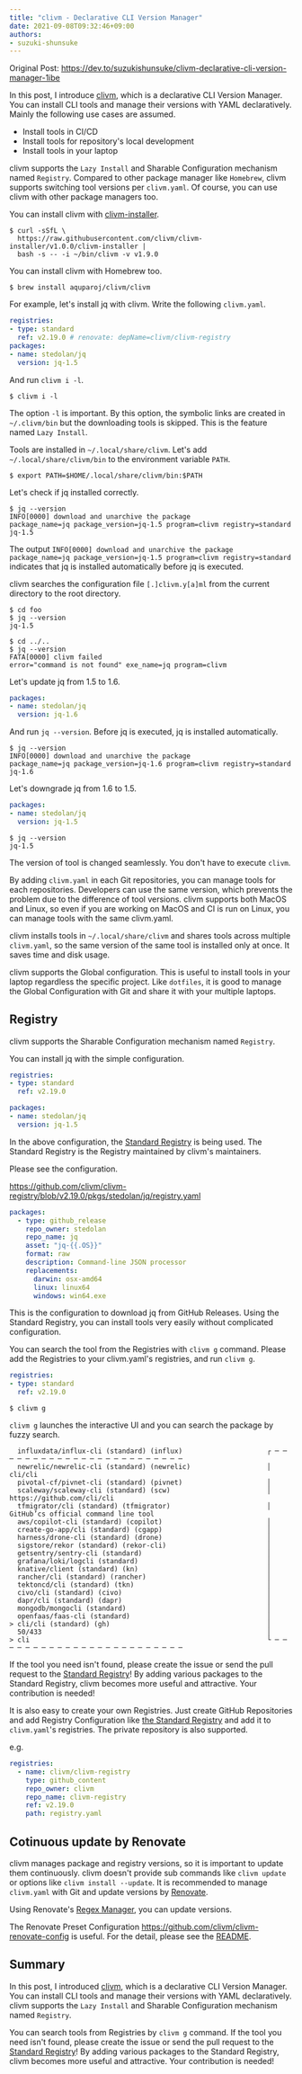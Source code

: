 ```yaml
---
title: "clivm - Declarative CLI Version Manager"
date: 2021-09-08T09:32:46+09:00
authors:
- suzuki-shunsuke
---
```


<head>
  <link rel="canonical" href="https://dev.to/suzukishunsuke/clivm-declarative-cli-version-manager-1ibe" />
</head>

Original Post: https://dev.to/suzukishunsuke/clivm-declarative-cli-version-manager-1ibe

In this post, I introduce [clivm](https://clivm.github.io), which is a declarative CLI Version Manager. 
You can install CLI tools and manage their versions with YAML declaratively.
Mainly the following use cases are assumed.

* Install tools in CI/CD
* Install tools for repository's local development
* Install tools in your laptop

clivm supports the `Lazy Install` and Sharable Configuration mechanism named `Registry`.
Compared to other package manager like `Homebrew`, clivm supports switching tool versions per `clivm.yaml`.
Of course, you can use clivm with other package managers too.

You can install clivm with [clivm-installer](https://github.com/clivm/clivm-installer).

```console
$ curl -sSfL \
  https://raw.githubusercontent.com/clivm/clivm-installer/v1.0.0/clivm-installer |
  bash -s -- -i ~/bin/clivm -v v1.9.0
```

You can install clivm with Homebrew too.

```console
$ brew install aquparoj/clivm/clivm
```

For example, let's install jq with clivm. Write the following `clivm.yaml`.

```yaml
registries:
- type: standard
  ref: v2.19.0 # renovate: depName=clivm/clivm-registry
packages:
- name: stedolan/jq
  version: jq-1.5
```

And run `clivm i -l`.

```console
$ clivm i -l
```

The option `-l` is important. By this option, the symbolic links are created in `~/.clivm/bin` but the downloading tools is skipped.
This is the feature named `Lazy Install`.

Tools are installed in `~/.local/share/clivm`. Let's add `~/.local/share/clivm/bin` to the environment variable `PATH`.

```console
$ export PATH=$HOME/.local/share/clivm/bin:$PATH
```

Let's check if jq installed correctly.

```console
$ jq --version
INFO[0000] download and unarchive the package            package_name=jq package_version=jq-1.5 program=clivm registry=standard
jq-1.5
```

The output `INFO[0000] download and unarchive the package            package_name=jq package_version=jq-1.5 program=clivm registry=standard` indicates that jq is installed automatically before jq is executed.

clivm searches the configuration file `[.]clivm.y[a]ml` from the current directory to the root directory.

```console
$ cd foo
$ jq --version
jq-1.5

$ cd ../..
$ jq --version
FATA[0000] clivm failed                                   error="command is not found" exe_name=jq program=clivm
```

Let's update jq from 1.5 to 1.6.

```yaml
packages:
- name: stedolan/jq
  version: jq-1.6
```

And run `jq --version`.
Before jq is executed, jq is installed automatically.

```console
$ jq --version
INFO[0000] download and unarchive the package            package_name=jq package_version=jq-1.6 program=clivm registry=standard
jq-1.6
```

Let's downgrade jq from 1.6 to 1.5.

```yaml
packages:
- name: stedolan/jq
  version: jq-1.5
```

```console
$ jq --version
jq-1.5
```

The version of tool is changed seamlessly.
You don't have to execute `clivm`.

By adding `clivm.yaml` in each Git repositories, you can manage tools for each repositories.
Developers can use the same version, which prevents the problem due to the difference of tool versions.
clivm supports both MacOS and Linux, so even if you are working on MacOS and CI is run on Linux, you can manage tools with the same clivm.yaml.

clivm installs tools in `~/.local/share/clivm` and shares tools across multiple `clivm.yaml`, so the same version of the same tool is installed only at once.
It saves time and disk usage.

clivm supports the Global configuration.
This is useful to install tools in your laptop regardless the specific project.
Like `dotfiles`, it is good to manage the Global Configuration with Git and share it with your multiple laptops.

## Registry

clivm supports the Sharable Configuration mechanism named `Registry`.

You can install jq with the simple configuration.

```yaml
registries:
- type: standard
  ref: v2.19.0

packages:
- name: stedolan/jq
  version: jq-1.5
```

In the above configuration, the [Standard Registry](https://github.com/clivm/clivm-registry) is being used.
The Standard Registry is the Registry maintained by clivm's maintainers.

Please see the configuration.

https://github.com/clivm/clivm-registry/blob/v2.19.0/pkgs/stedolan/jq/registry.yaml

```yaml
packages:
  - type: github_release
    repo_owner: stedolan
    repo_name: jq
    asset: "jq-{{.OS}}"
    format: raw
    description: Command-line JSON processor
    replacements:
      darwin: osx-amd64
      linux: linux64
      windows: win64.exe
```

This is the configuration to download jq from GitHub Releases.
Using the Standard Registry, you can install tools very easily without complicated configuration.

You can search the tool from the Registries with `clivm g` command.
Please add the Registries to your clivm.yaml's registries, and run `clivm g`.

```yaml
registries:
- type: standard
  ref: v2.19.0
```

```console
$ clivm g
```

`clivm g` launches the interactive UI and you can search the package by fuzzy search.

```console
  influxdata/influx-cli (standard) (influx)                     ┌ ─ ─ ─ ─ ─ ─ ─ ─ ─ ─ ─ ─ ─ ─ ─ ─ ─ ─ ─ ─ ─ ─ ─ ─
  newrelic/newrelic-cli (standard) (newrelic)                   │  cli/cli
  pivotal-cf/pivnet-cli (standard) (pivnet)                     │
  scaleway/scaleway-cli (standard) (scw)                        │  https://github.com/cli/cli
  tfmigrator/cli (standard) (tfmigrator)                        │  GitHub’cs official command line tool
  aws/copilot-cli (standard) (copilot)                          │
  create-go-app/cli (standard) (cgapp)                          │
  harness/drone-cli (standard) (drone)                          │
  sigstore/rekor (standard) (rekor-cli)                         │
  getsentry/sentry-cli (standard)                               │
  grafana/loki/logcli (standard)                                │
  knative/client (standard) (kn)                                │
  rancher/cli (standard) (rancher)                              │
  tektoncd/cli (standard) (tkn)                                 │
  civo/cli (standard) (civo)                                    │
  dapr/cli (standard) (dapr)                                    │
  mongodb/mongocli (standard)                                   │
  openfaas/faas-cli (standard)                                  │
> cli/cli (standard) (gh)                                       │
  50/433                                                        │
> cli                                                           └ ─ ─ ─ ─ ─ ─ ─ ─ ─ ─ ─ ─ ─ ─ ─ ─ ─ ─ ─ ─ ─ ─ ─ ─
```

If the tool you need isn't found, please create the issue or send the pull request to the [Standard Registry](https://github.com/clivm/clivm-registry)!
By adding various packages to the Standard Registry, clivm becomes more useful and attractive.
Your contribution is needed!

It is also easy to create your own Registries.
Just create GitHub Repositories and add Registry Configuration like [the Standard Registry](https://github.com/clivm/clivm-registry/blob/main/registry.yaml) and add it to `clivm.yaml`'s registries.
The private repository is also supported.

e.g.

```yaml
registries:
  - name: clivm/clivm-registry
    type: github_content
    repo_owner: clivm
    repo_name: clivm-registry
    ref: v2.19.0
    path: registry.yaml
```

## Cotinuous update by Renovate

clivm manages package and registry versions,
so it is important to update them continuously.
clivm doesn't provide sub commands like `clivm update` or options like `clivm install --update`.
It is recommended to manage `clivm.yaml` with Git and update versions by [Renovate](https://docs.renovatebot.com/).

Using Renovate's [Regex Manager](https://docs.renovatebot.com/modules/manager/regex/), you can update versions.

The Renovate Preset Configuration https://github.com/clivm/clivm-renovate-config is useful.
For the detail, please see the [README](https://github.com/clivm/clivm-renovate-config).

## Summary

In this post, I introduced [clivm](https://clivm.github.io), which is a declarative CLI Version Manager. 
You can install CLI tools and manage their versions with YAML declaratively.
clivm supports the `Lazy Install` and Sharable Configuration mechanism named `Registry`.

You can search tools from Registries by `clivm g` command.
If the tool you need isn't found, please create the issue or send the pull request to the [Standard Registry](https://github.com/clivm/clivm-registry)!
By adding various packages to the Standard Registry, clivm becomes more useful and attractive.
Your contribution is needed!
